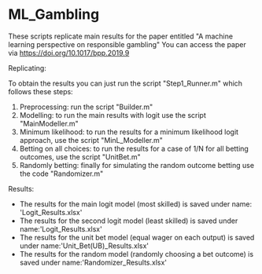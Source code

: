 # ML_Gambling

These scripts replicate main results for the paper entitled "A machine learning perspective on responsible gambling"
You can access the paper via https://doi.org/10.1017/bpp.2019.9

Replicating:

To obtain the results you can just run the script "Step1_Runner.m" which follows these steps:

1) Preprocessing: run the script "Builder.m"
2) Modelling: to run the main results with logit use the script "MainModeller.m"
3) Minimum likelihood: to run the results for a minimum likelihood logit approach, use the script "MinL_Modeller.m"
4) Betting on all choices: to run the results for a case of 1/N for all betting outcomes, use the script "UnitBet.m"
5) Randomly betting: finally for simulating the random outcome betting use the code "Randomizer.m"


Results:
- The results for the main logit model (most skilled) is saved under name: 'Logit_Results.xlsx'
- The results for the second logit model (least skilled) is saved under name:'Logit_Results.xlsx'
- The results for the unit bet model (equal wager on each output) is saved under name:'Unit_Bet(UB)_Results.xlsx'
- The results for the random model (randomly choosing a bet outcome) is saved under name:'Randomizer_Results.xlsx'
